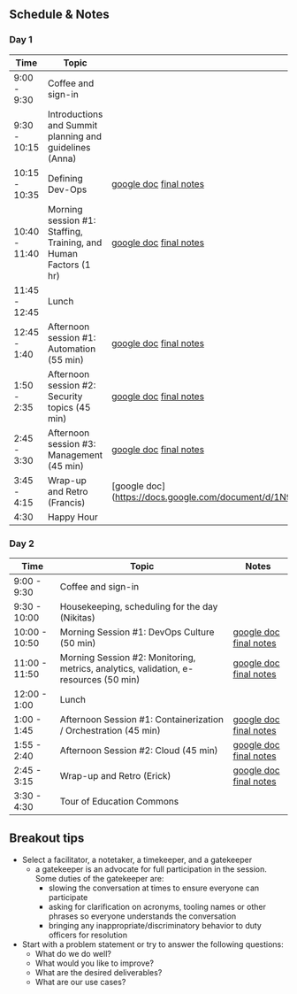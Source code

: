
## Schedule & Notes

### Day 1
| Time | Topic | Notes |
|---|---|---|
| 9:00 - 9:30 | Coffee and sign-in | |
| 9:30 - 10:15 | Introductions and Summit planning and guidelines (Anna) | |
|10:15 - 10:35| Defining Dev-Ops | [google doc](https://docs.google.com/document/d/12M3Fnn9mg3eWsw9P2N2BneeowPKkuWJWc4DR4dKqPM8/edit) [final notes](day_one/defining_devops.md)|
| 10:40 - 11:40 | Morning session #1: Staffing, Training, and Human Factors (1 hr) | [google doc](https://docs.google.com/document/d/1CSjZuPO9rZvvCaOwucJz0pILDeFziTCrz9RvAphA7C0/edit) [final notes](day_one/am_session_one.md)|
| 11:45 - 12:45 | Lunch | |
| 12:45 - 1:40 | Afternoon session #1: Automation (55 min) | [google doc](https://docs.google.com/document/d/1MBaLsPZDBBl6fc6dZWkSi3zcGDS2G_CJH1Eb2xWoPJ8/edit) [final notes](day_one/pm_session_one.md)|
| 1:50 - 2:35 | Afternoon session #2: Security topics (45 min) | [google doc](https://docs.google.com/document/d/1IoTsEliLBhtXG47meiWEnzs4Js7YQP8vRfax46xAjAM/edit) [final notes](pm_session_two.md)|
| 2:45 - 3:30 | Afternoon session #3: Management (45 min) | [google doc](https://docs.google.com/document/d/1LX3dNZCZcrc9elpiLd_-NgnuZRpntQhaXQqwra3gmH4/edit) [final notes](day_one/pm_session_three.md)|
| 3:45 - 4:15 | Wrap-up and Retro (Francis) | [google doc]  (https://docs.google.com/document/d/1N9E435TSVubZtsKTgPm8TtIgy08FnDqpod2C0qyvD1I/edit) | [final notes](day_one/retro_session.md)
| 4:30 | Happy Hour ||

### Day 2
| Time | Topic | Notes |
|---|---|---|
| 9:00 - 9:30 | Coffee and sign-in | |
| 9:30 - 10:00 | Housekeeping, scheduling for the day (Nikitas) | |
| 10:00 - 10:50 | Morning Session #1: DevOps Culture (50 min) | [google doc](https://docs.google.com/document/d/1w3YoOw9qlrVN74ST2sOhUuK13C_4xNmz1oo_sp21uxY/edit) [final notes](day_two/am_session_one.md)|
| 11:00 - 11:50 | Morning Session #2: Monitoring, metrics, analytics, validation, e-resources (50 min) | [google doc](https://docs.google.com/document/d/1uv_Cb_Nnb_wqkizLu4MEWV8NWF2095PuIqDU22DgRwE/edit) [final notes](day_two/am_session_two.md)|
| 12:00 - 1:00 | Lunch | |
| 1:00 - 1:45 | Afternoon Session #1: Containerization / Orchestration (45 min) | [google doc](https://docs.google.com/document/d/1E886KZLe1snKn6LZ32D4GMK96qqT9vIw1VbceC-pyCs/edit) [final notes](day_two/pm_session_one.md)|
| 1:55 - 2:40 | Afternoon Session #2: Cloud (45 min) | [google doc](https://docs.google.com/document/d/16FN-fCyZ2jTXYRLc_2fcla2o2DsLeUafBa_x7akLfoE/edit) [final notes](day_two/pm_session_two.md)|
| 2:45 - 3:15 | Wrap-up and Retro (Erick) | [google doc](https://docs.google.com/document/d/1p0BRWbgAQ6KcW7_2zFLRdi_6GtJpPGtuMsPQt4YMBbM/edit) [final notes](day_two/retrospective.md) |
| 3:30 - 4:30 | Tour of Education Commons | |


## Breakout tips
* Select a facilitator, a notetaker, a timekeeper, and a gatekeeper
  * a gatekeeper is an advocate for full participation in the session. Some duties of the gatekeeper are:
    * slowing the conversation at times to ensure everyone can participate
    * asking for clarification on acronyms, tooling names or other phrases so everyone understands the conversation
    * bringing any inappropriate/discriminatory behavior to duty officers for resolution
* Start with a problem statement or try to answer the following questions:
  * What do we do well?
  * What would you like to improve?
  * What are the desired deliverables?
  * What are our use cases?
